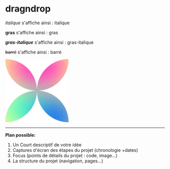 # dragndrop

_italique_ s'affiche ainsi : italique

**gras** s'affiche ainsi : gras

**_gras-italique_** s'affiche ainsi : gras-italique

~~barré~~ s'affiche ainsi : barré

![icône](images/image1.png)

---
**Plan possible:**
1. Un Court descriptif de votre idée
2. Captures d'écran des étapes du projet (chronologie +dates)
3. Focus (points de détails du projet : code, image...)
4. La structure du projet (navigation, pages...)